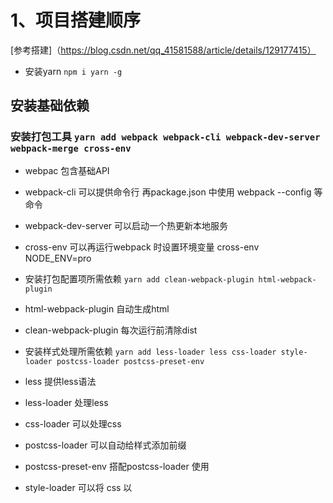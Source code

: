 # 1、项目搭建顺序
[参考搭建]（https://blog.csdn.net/qq_41581588/article/details/129177415）
- 安装yarn `npm i yarn -g`
## 安装基础依赖 
### 安装打包工具 `yarn add webpack webpack-cli webpack-dev-server webpack-merge cross-env`
- webpac 包含基础API
- webpack-cli 可以提供命令行 再package.json 中使用 webpack --config 等命令
- webpack-dev-server 可以启动一个热更新本地服务
- cross-env 可以再运行webpack 时设置环境变量 cross-env NODE_ENV=pro

- 安装打包配置项所需依赖 `yarn add clean-webpack-plugin html-webpack-plugin`
- html-webpack-plugin 自动生成html
- clean-webpack-plugin 每次运行前清除dist

- 安装样式处理所需依赖 `yarn add less-loader less css-loader style-loader postcss-loader postcss-preset-env`
- less 提供less语法
- less-loader 处理less
- css-loader 可以处理css
- postcss-loader 可以自动给样式添加前缀
- postcss-preset-env 搭配postcss-loader 使用
- style-loader 可以将 css 以 <style> 标签形式插入html

- 安装图片处理所需依赖 `yarn add file-loader`
- file-loader 可以压缩图片

- 安装react 所需依赖 `yarn add react react-dom reacr-router-dom @types/react @types/react-dom @types/react-router-dom typescript ts-loader`
- react-dom 支持jsx
- react-router-dom 支持路由
- typescript 提供语法支持
- ts-loader 处理.ts、.tsx 文件
- tsconfig.json ts配置项
[tsconfig配置]（https://jkchao.github.io/typescript-book-chinese/project/compilationContext.html#基础）


- 安装JS处理 所需依赖 `yarn add @babel/core @babel/preset-env @babel/preset-typescript @babel/preset-react @babel/plugin-transform-runtime`
babel-loader 识别
@babel/preset-react react转js
@babel/preset-typescript ts转js
@babel/preset-env 搭配babel 使用 转化普通语法
@babel/plugin-transform-runtime 将es6 高级语法转化

```
// .babelrc 文件配置项
{
    "presets": [
        "@babel/preset-react",
        "@babel/preset-env",
        "@babel/preset-typescript"
    ],
    "plugins": ["@babel/plugin-transform-runtime"]

}
```

- 安装eslint 实现代码校验及自动格式化代码 `yarn add --dev ; eslint eslint-plugin-react eslint-plugin-react-hooks eslint-config-prettier prettier`
eslint-config-prettier prettier 格式化
eslint eslint-plugin-react eslint-plugin-react-hooks 校验
```
//.eslintrc.js 配置
// .repttierrc.js 配置 
 {  
  "semi": true, // 使用分号而不是空格作为语句分隔符（推荐）  
  "trailingComma": "all", // 在多行输入的尾逗号处添加逗号（推荐）  
  "singleQuote": true, // 使用单引号而不是双引号（推荐）  
  "printWidth": 80, // 指定一行最多可打印的字符数（推荐）  
  "tabWidth": 2, // 指定每个缩进级别的空格数（推荐）  
  "useTabs": false, // 不使用制表符进行缩进（推荐）  
  "jsxBracketSameLine": true, // 将JSX标签放在同一行（推荐）  
}
```
- 同时在vscode 中勾选 format on save


- 安装 `yarn add portfinder --dev` 本地启动时如果端口被占用，则返回一个新端口
```
portfinder.basePort = PORT;
const port = await portfinder.getPortPromise();
devConfig.devServer.port = port;
```

## 项目使用

- 使用BrowserRouter时本地需要配置
```
output: {
        path: path.resolve(__dirname, '../dist'),
        filename: "js/[name][hash:6].js",
        // 本地BrowserRouter 配置将请求路径转发的 index.html
        publicPath: '/',
    },
 devServer: {
        // 启用history API 路由不存在时返回 index.html
        historyApiFallback: true,
     }

```
[BrowserRouter使用](https://blog.csdn.net/wuyujin1997/article/details/111937956)

- types.d.ts 使用在项目中需要定义图片、less、等自定义模块，否则typescript会找不到类型

在tsconfig.json 中如下配置
```
 // 声明文件所在目录 对应 src/types/types.d.ts d.ts是固定后缀
        "typeRoots": [
            "./src/types",
            "./node_modules/@types"
        ],
```


- redux 的使用 `yarn add redux react-redux redux-thunk`
- 创建store provider 
```
import { createStore } from 'redux';
import reducer from '@/store/reducer'
import { Provider } from 'react-redux'

const store = createStore(reducer);
// 做 provider 层
const root = createRoot(document.getElementById('root') as any)
root.render(<Provider store={store}>
    <Entry />
</Provider>);
```

- 使用中间件，可在dispatch 之前做一些操作,`yarn add redux-thunk `
```
import { createStore, applyMiddleware, combineReducers } from 'redux';
// 使用applyMiddleware 中间件，可以支持action 返回一个方法
const store = createStore(reducer, applyMiddleware(thunk));


// 允许action 返回一个函数，在函数内可进行异步操作
export const asyncUpdate = () => {
    return (dispatch: any, getState: any) => {
        const state = getState();
        // 获取state
        console.log('state=', state)
        request({
            url: '/api/login',
            method: 'POST',
        }).then((res) => {
            if ((res as any).code == 200) {
                dispatch(update(res.data))
            }
        })
    }
}
```
- 使用mockjs `yarn add mockjs @types/mockjs --dev`
```
// src/mock/index.ts 在入口处引用此
import Mock from 'mockjs';
// 引入此文件即开启mock 拦截请求
Mock.mock('/api/getformData', {
    "list|1-10": [
        {
            "string|1-19": 'aa',
            "number|1-100": 30,

        }
    ]
})

```
  
[redux使用](https://blog.csdn.net/m0_68324632/article/details/128819264)






### 文档参考
[react-route-dom](https://reactrouter.com/en/dev/upgrading/v5)
[webpack](https://webpack.docschina.org/configuration/devtool/#root)
[typescript]（https://jkchao.github.io/typescript-book-chinese/project/compilationContext.html#基础）

